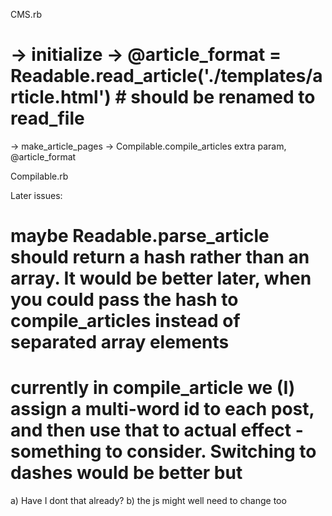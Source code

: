 CMS.rb

# -> initialize -> @article_format = Readable.read_article('./templates/article.html') # should be renamed to read_file

-> make_article_pages -> Compilable.compile_articles extra param, @article_format

Compilable.rb


Later issues:
# maybe Readable.parse_article should return a hash rather than an array. It would be better later, when you could pass the hash to compile_articles instead of separated array elements
# currently in compile_article we (I) assign a multi-word id to each post, and then use that to actual effect - something to consider. Switching to dashes would be better but
  a) Have I dont that already?
  b) the js might well need to change too
